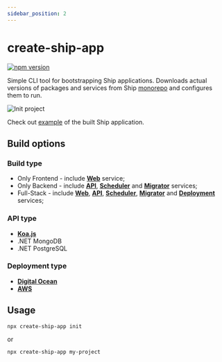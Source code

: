 ```yaml
---
sidebar_position: 2
---
```


# create-ship-app

[![npm version](https://badge.fury.io/js/create-ship-app.svg)](https://badge.fury.io/js/create-ship-app)

Simple CLI tool for bootstrapping Ship applications. Downloads actual versions of packages and services from Ship [monorepo](https://github.com/paralect/ship) and configures them to run.

![Init project](/img/deployment/digital-ocean/init-project.png)

Check out [example](https://github.com/paralect/ship/tree/master/examples/base) of the built Ship application.

## Build options

### Build type

- Only Frontend - include [**Web**](/docs/web/overview) service;
- Only Backend - include [**API**](/docs/api/overview), [**Scheduler**](/docs/scheduler.md) and [**Migrator**](/docs/migrator.md) services;
- Full-Stack - include [**Web**](/docs/web/overview), [**API**](/docs/api/overview), [**Scheduler**](/docs/scheduler.md), [**Migrator**](/docs/migrator.md) and [**Deployment**](/docs/deployment/overview.md) services;

### API type

- [**Koa.js**](/docs/api/overview)
- .NET MongoDB
- .NET PostgreSQL

### Deployment type

- [**Digital Ocean**](/docs/deployment/digital-ocean.md)
- [**AWS**](/docs/deployment/aws.md)

## Usage

```shell
npx create-ship-app init
```

or

```shell
npx create-ship-app my-project
```
